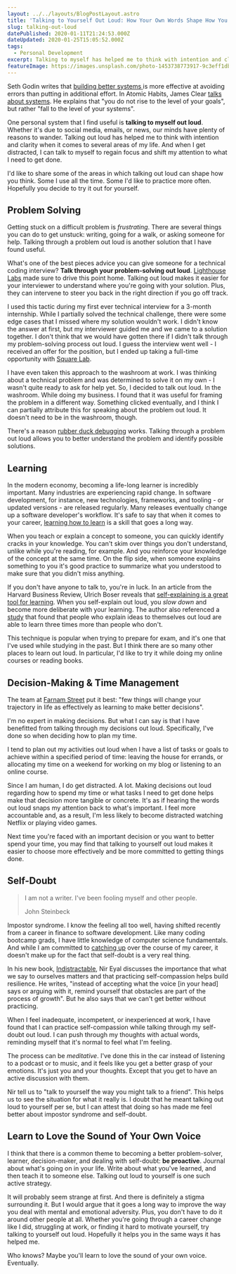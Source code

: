 ```yaml
---
layout: ../../layouts/BlogPostLayout.astro
title: 'Talking to Yourself Out Loud: How Your Own Words Shape How You Think'
slug: talking-out-loud
datePublished: 2020-01-11T21:24:53.000Z
dateUpdated: 2020-01-25T15:05:52.000Z
tags:
  - Personal Development
excerpt: Talking to myself has helped me to think with intention and clarity when it comes to problem-solving, learning, decision-making, and overcoming self-doubt.
featureImage: https://images.unsplash.com/photo-1453738773917-9c3eff1db985?ixlib=rb-1.2.1&q=80&fm=jpg&crop=entropy&cs=tinysrgb&w=2000&fit=max&ixid=eyJhcHBfaWQiOjExNzczfQ
---
```


Seth Godin writes that [building better systems ](https://seths.blog/2018/11/quality-and-effort/)is more effective at avoiding errors than putting in additional effort. In Atomic Habits, James Clear [talks about systems](https://jamesclear.com/goals-systems). He explains that "you do not rise to the level of your goals", but rather "fall to the level of your systems".

One personal system that I find useful is **talking to myself out loud**. Whether it's due to social media, emails, or news, our minds have plenty of reasons to wander. Talking out loud has helped me to think with intention and clarity when it comes to several areas of my life. And when I get distracted, I can talk to myself to regain focus and shift my attention to what I need to get done.

I'd like to share some of the areas in which talking out loud can shape how you think. Some I use all the time. Some I'd like to practice more often. Hopefully you decide to try it out for yourself.

## Problem Solving

Getting stuck on a difficult problem is _frustrating_. There are several things you can do to get unstuck: writing, going for a walk, or asking someone for help. Talking through a problem out loud is another solution that I have found useful.

What's one of the best pieces advice you can give someone for a technical coding interview? **Talk through your problem-solving out loud**. [Lighthouse Labs](https://www.lighthouselabs.ca/) made sure to drive this point home. Talking out loud makes it easier for your interviewer to understand where you're going with your solution. Plus, they can intervene to steer you back in the right direction if you go off track.

I used this tactic during my first ever technical interview for a 3-month internship. While I partially solved the technical challenge, there were some edge cases that I missed where my solution wouldn't work. I didn't know the answer at first, but my interviewer guided me and we came to a solution together. I don't think that we would have gotten there if I didn't talk through my problem-solving process out loud. I guess the interview went well - I received an offer for the position, but I ended up taking a full-time opportunity with [Square Lab](http://squarelab.ca/).

I have even taken this approach to the washroom at work. I was thinking about a technical problem and was determined to solve it on my own - I wasn't quite ready to ask for help yet. So, I decided to talk out loud. In the washroom. While doing my business. I found that it was useful for framing the problem in a different way. Something clicked eventually, and I think I can partially attribute this for speaking about the problem out loud. It doesn't need to be in the washroom, though.

There's a reason [rubber duck debugging](https://rubberduckdebugging.com/) works. Talking through a problem out loud allows you to better understand the problem and identify possible solutions.

## Learning

In the modern economy, becoming a life-long learner is incredibly important. Many industries are experiencing rapid change. In software development, for instance, new technologies, frameworks, and tooling - or updated versions - are released regularly. Many releases eventually change up a software developer's workflow. It's safe to say that when it comes to your career, [learning how to learn](https://www.coursera.org/learn/learning-how-to-learn) is a skill that goes a long way.

When you teach or explain a concept to someone, you can quickly identify cracks in your knowledge. You can't skim over things you don't understand, unlike while you're reading, for example. And you reinforce your knowledge of the concept at the same time. On the flip side, when someone explains something to you it's good practice to summarize what you understood to make sure that you didn't miss anything.

If you don't have anyone to talk to, you're in luck. In an article from the Harvard Business Review, Ulrich Boser reveals that [self-explaining is a great tool for learning](https://hbr.org/2017/05/talking-to-yourself-out-loud-can-help-you-learn). When you self-explain out loud, you _slow down_ and become more deliberate with your learning. The author also referenced a [study](https://www.tandfonline.com/doi/abs/10.1080/14640748308402115) that found that people who explain ideas to themselves out loud are able to learn three times more than people who don't.

This technique is popular when trying to prepare for exam, and it's one that I've used while studying in the past. But I think there are so many other places to learn out loud. In particular, I'd like to try it while doing my online courses or reading books.

## Decision-Making & Time Management

The team at [Farnam Street](https://fs.blog/smart-decisions/) put it best: "few things will change your trajectory in life as effectively as learning to make better decisions".

I'm no expert in making decisions. But what I can say is that I have benefitted from talking through my decisions out loud. Specifically, I've done so when deciding how to plan my time.

I tend to plan out my activities out loud when I have a list of tasks or goals to achieve within a specified period of time: leaving the house for errands, or allocating my time on a weekend for working on my blog or listening to an online course.

Since I am human, I do get distracted. A lot. Making decisions out loud regarding how to spend my time or what tasks I need to get done helps make that decision more tangible or concrete. It's as if hearing the words out loud snaps my attention back to what's important. I feel more accountable and, as a result, I'm less likely to become distracted watching Netflix or playing video games.

Next time you're faced with an important decision or you want to better spend your time, you may find that talking to yourself out loud makes it easier to choose more effectively and be more committed to getting things done.

## Self-Doubt

> I am not a writer. I've been fooling myself and other people.
>
> John Steinbeck

Impostor syndrome. I know the feeling all too well, having shifted recently from a career in finance to software development. Like many coding bootcamp grads, I have little knowledge of computer science fundamentals. And while I am committed to [catching up](https://blog.usejournal.com/advice-from-a-hiring-manager-to-a-code-bootcamp-graduate-4d1036a7fa78) over the course of my career, it doesn't make up for the fact that self-doubt is a very real thing.

In his new book, [Indistractable](https://www.amazon.ca/Indistractable-Control-Your-Attention-Choose/dp/194883653X/ref=sr_1_1?gclid=CjwKCAiA3uDwBRBFEiwA1VsajMnXnN7hJJsVRXAuiP30AthFyD_fvpgnRZIO7lc9D3QZ70G7QZ-4ABoCj24QAvD_BwE&hvadid=324967745453&hvdev=c&hvlocphy=9000433&hvnetw=g&hvpos=1t1&hvqmt=e&hvrand=14648763479246539484&hvtargid=aud-854044989296%3Akwd-734520245200&hydadcr=3288_9643217&keywords=indistractable&qid=1578677188&sr=8-1), Nir Eyal discusses the importance that what we say to ourselves matters and that practicing self-compassion helps build resilience. He writes, "instead of accepting what the voice [in your head] says or arguing with it, remind yourself that obstacles are part of the process of growth". But he also says that we can't get better without practicing.

When I feel inadequate, incompetent, or inexperienced at work, I have found that I can practice self-compassion while talking through my self-doubt out loud. I can push through my thoughts with actual words, reminding myself that it's normal to feel what I'm feeling.

The process can be _meditative_. I've done this in the car instead of listening to a podcast or to music, and it feels like you get a better grasp of your emotions. It's just you and your thoughts. Except that you get to have an active discussion with them.

Nir tell us to "talk to yourself the way you might talk to a friend". This helps us to see the situation for what it really is. I doubt that he meant talking out loud to yourself per se, but I can attest that doing so has made me feel better about impostor syndrome and self-doubt.

## Learn to Love the Sound of Your Own Voice

I think that there is a common theme to becoming a better problem-solver, learner, decision-maker, and dealing with self-doubt: **be proactive**. Journal about what's going on in your life. Write about what you've learned, and then teach it to someone else. Talking out loud to yourself is one such active strategy.

It will probably seem strange at first. And there is definitely a stigma surrounding it. But I would argue that it goes a long way to improve the way you deal with mental and emotional adversity. Plus, you don't have to do it around other people at all. Whether you're going through a career change like I did, struggling at work, or finding it hard to motivate yourself, try talking to yourself out loud. Hopefully it helps you in the same ways it has helped me.

Who knows? Maybe you'll learn to love the sound of your own voice. Eventually.
